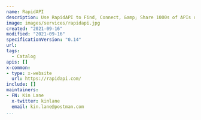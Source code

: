 ```yaml
---
name: RapidAPI
description: Use RapidAPI to Find, Connect, &amp; Share 1000s of APIs using our Multi-cloud platform. Improve Developer Experience with API Design, Testing, Monitoring, &amp; More!
image: images/services/rapidapi.jpg
created: "2021-09-16"
modified: "2021-09-16"
specificationVersion: "0.14"
url: 
tags:
  - Catalog
apis: []
x-common:
- type: x-website
  url: https://rapidapi.com/  
include: []
maintainers:
- FN: Kin Lane
  x-twitter: kinlane
  email: kin.lane@postman.com
...
```

